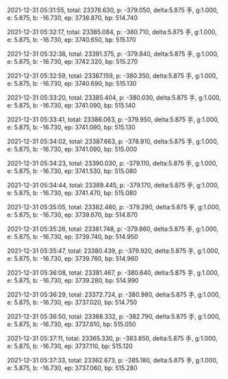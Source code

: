 2021-12-31 05:31:55, total: 23378.630, p: -379.050, delta:5.875 手, g:1.000, e: 5.875, b: -16.730, ep: 3738.870, bp: 514.740

2021-12-31 05:32:17, total: 23385.084, p: -380.710, delta:5.875 手, g:1.000, e: 5.875, b: -16.730, ep: 3740.650, bp: 515.170

2021-12-31 05:32:38, total: 23391.375, p: -379.840, delta:5.875 手, g:1.000, e: 5.875, b: -16.730, ep: 3742.320, bp: 515.270

2021-12-31 05:32:59, total: 23387.159, p: -380.350, delta:5.875 手, g:1.000, e: 5.875, b: -16.730, ep: 3740.690, bp: 515.130

2021-12-31 05:33:20, total: 23385.404, p: -380.030, delta:5.875 手, g:1.000, e: 5.875, b: -16.730, ep: 3741.090, bp: 515.140

2021-12-31 05:33:41, total: 23386.063, p: -379.950, delta:5.875 手, g:1.000, e: 5.875, b: -16.730, ep: 3741.090, bp: 515.130

2021-12-31 05:34:02, total: 23387.663, p: -378.910, delta:5.875 手, g:1.000, e: 5.875, b: -16.730, ep: 3741.090, bp: 515.000

2021-12-31 05:34:23, total: 23390.030, p: -379.110, delta:5.875 手, g:1.000, e: 5.875, b: -16.730, ep: 3741.530, bp: 515.080

2021-12-31 05:34:44, total: 23389.445, p: -379.170, delta:5.875 手, g:1.000, e: 5.875, b: -16.730, ep: 3741.470, bp: 515.080

2021-12-31 05:35:05, total: 23382.480, p: -379.290, delta:5.875 手, g:1.000, e: 5.875, b: -16.730, ep: 3739.670, bp: 514.870

2021-12-31 05:35:26, total: 23381.748, p: -379.860, delta:5.875 手, g:1.000, e: 5.875, b: -16.730, ep: 3739.740, bp: 514.950

2021-12-31 05:35:47, total: 23380.439, p: -379.920, delta:5.875 手, g:1.000, e: 5.875, b: -16.730, ep: 3739.760, bp: 514.960

2021-12-31 05:36:08, total: 23381.467, p: -380.640, delta:5.875 手, g:1.000, e: 5.875, b: -16.730, ep: 3739.280, bp: 514.990

2021-12-31 05:36:29, total: 23372.724, p: -380.980, delta:5.875 手, g:1.000, e: 5.875, b: -16.730, ep: 3737.020, bp: 514.750

2021-12-31 05:36:50, total: 23368.332, p: -382.790, delta:5.875 手, g:1.000, e: 5.875, b: -16.730, ep: 3737.610, bp: 515.050

2021-12-31 05:37:11, total: 23365.330, p: -383.850, delta:5.875 手, g:1.000, e: 5.875, b: -16.730, ep: 3737.110, bp: 515.120

2021-12-31 05:37:33, total: 23362.673, p: -385.180, delta:5.875 手, g:1.000, e: 5.875, b: -16.730, ep: 3737.060, bp: 515.280